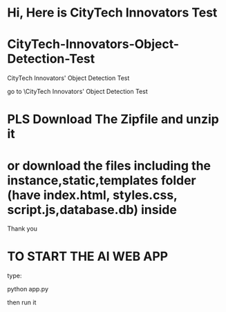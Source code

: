 # Hi, Here is CityTech Innovators Test 


# CityTech-Innovators-Object-Detection-Test
CityTech Innovators' Object Detection Test


go to \CityTech Innovators' Object Detection Test

# PLS Download The Zipfile and unzip it 
# or download the files including the instance,static,templates folder (have index.html, styles.css, script.js,database.db) inside

Thank you

# TO START THE AI WEB APP
type:

python app.py 

then run it

